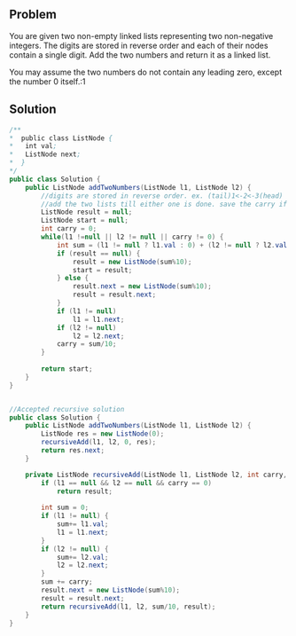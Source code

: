 ## Problem

You are given two non-empty linked lists representing two non-negative integers. The digits are stored in reverse order and each of their nodes contain a single digit. Add the two numbers and return it as a linked list.

You may assume the two numbers do not contain any leading zero, except the number 0 itself.:1


## Solution

```java
/**
*  public class ListNode {
*  	int val;
*	ListNode next;
*  }
*/
public class Solution {
	public ListNode addTwoNumbers(ListNode l1, ListNode l2) {
		//digits are stored in reverse order. ex. (tail)1<-2<-3(head)  for number 123
		//add the two lists till either one is done. save the carry if there is any
		ListNode result = null;
		ListNode start = null;
		int carry = 0;
		while(l1 !=null || l2 != null || carry != 0) {
			int sum = (l1 != null ? l1.val : 0) + (l2 != null ? l2.val : 0) + carry;
			if (result == null) {
				result = new ListNode(sum%10);
				start = result;
			} else {
				result.next = new ListNode(sum%10);
				result = result.next;
			}
			if (l1 != null)
				l1 = l1.next;
			if (l2 != null)
				l2 = l2.next;
			carry = sum/10;
		}
		
		return start;
	}
}


//Accepted recursive solution
public class Solution {
	public ListNode addTwoNumbers(ListNode l1, ListNode l2) {
		ListNode res = new ListNode(0);
		recursiveAdd(l1, l2, 0, res);
		return res.next;
	}

	private ListNode recursiveAdd(ListNode l1, ListNode l2, int carry, ListNode result) {
		if (l1 == null && l2 == null && carry == 0) 
			return result;
		
		int sum = 0;
		if (l1 != null) {
			sum+= l1.val;
			l1 = l1.next;
		}
		if (l2 != null) {
			sum+= l2.val;
			l2 = l2.next;
		}
		sum += carry;
		result.next = new ListNode(sum%10);
		result = result.next;
		return recursiveAdd(l1, l2, sum/10, result);	
	}
}

```
